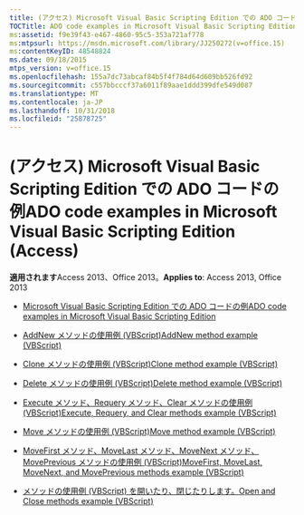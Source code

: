 ```yaml
---
title: (アクセス) Microsoft Visual Basic Scripting Edition での ADO コードの例
TOCTitle: ADO code examples in Microsoft Visual Basic Scripting Edition
ms:assetid: f9e39f43-e467-4860-95c5-353a721af778
ms:mtpsurl: https://msdn.microsoft.com/library/JJ250272(v=office.15)
ms:contentKeyID: 48548824
ms.date: 09/18/2015
mtps_version: v=office.15
ms.openlocfilehash: 155a7dc73abcaf84b5f4f784d64d609bb526fd92
ms.sourcegitcommit: c557bbcccf37a6011f89aae1ddd399dfe549d087
ms.translationtype: MT
ms.contentlocale: ja-JP
ms.lasthandoff: 10/31/2018
ms.locfileid: "25878725"
---
```

# <a name="ado-code-examples-in-microsoft-visual-basic-scripting-edition-access"></a><span data-ttu-id="8ac4b-102">(アクセス) Microsoft Visual Basic Scripting Edition での ADO コードの例</span><span class="sxs-lookup"><span data-stu-id="8ac4b-102">ADO code examples in Microsoft Visual Basic Scripting Edition (Access)</span></span>


<span data-ttu-id="8ac4b-103">**適用されます**Access 2013、Office 2013。</span><span class="sxs-lookup"><span data-stu-id="8ac4b-103">**Applies to**: Access 2013, Office 2013</span></span>

  - [<span data-ttu-id="8ac4b-104">Microsoft Visual Basic Scripting Edition での ADO コードの例</span><span class="sxs-lookup"><span data-stu-id="8ac4b-104">ADO code examples in Microsoft Visual Basic Scripting Edition</span></span>](ado-code-examples-in-microsoft-visual-basic-scripting-edition.md)

  - [<span data-ttu-id="8ac4b-105">AddNew メソッドの使用例 (VBScript)</span><span class="sxs-lookup"><span data-stu-id="8ac4b-105">AddNew method example (VBScript)</span></span>](addnew-method-example-vbscript.md)

  - [<span data-ttu-id="8ac4b-106">Clone メソッドの使用例 (VBScript)</span><span class="sxs-lookup"><span data-stu-id="8ac4b-106">Clone method example (VBScript)</span></span>](clone-method-example-vbscript.md)

  - [<span data-ttu-id="8ac4b-107">Delete メソッドの使用例 (VBScript)</span><span class="sxs-lookup"><span data-stu-id="8ac4b-107">Delete method example (VBScript)</span></span>](delete-method-example-vbscript.md)

  - [<span data-ttu-id="8ac4b-108">Execute メソッド、Requery メソッド、Clear メソッドの使用例 (VBScript)</span><span class="sxs-lookup"><span data-stu-id="8ac4b-108">Execute, Requery, and Clear methods example (VBScript)</span></span>](execute-requery-and-clear-methods-example-vbscript.md)

  - [<span data-ttu-id="8ac4b-109">Move メソッドの使用例 (VBScript)</span><span class="sxs-lookup"><span data-stu-id="8ac4b-109">Move method example (VBScript)</span></span>](move-method-example-vbscript.md)

  - [<span data-ttu-id="8ac4b-110">MoveFirst メソッド、MoveLast メソッド、MoveNext メソッド、MovePrevious メソッドの使用例 (VBScript)</span><span class="sxs-lookup"><span data-stu-id="8ac4b-110">MoveFirst, MoveLast, MoveNext, and MovePrevious methods example (VBScript)</span></span>](movefirst-movelast-movenext-and-moveprevious-methods-example-vbscript.md)

  - [<span data-ttu-id="8ac4b-111">メソッドの使用例 (VBScript) を開いたり、閉じたりします。</span><span class="sxs-lookup"><span data-stu-id="8ac4b-111">Open and Close methods example (VBScript)</span></span>](open-and-close-methods-example-vbscript.md)

